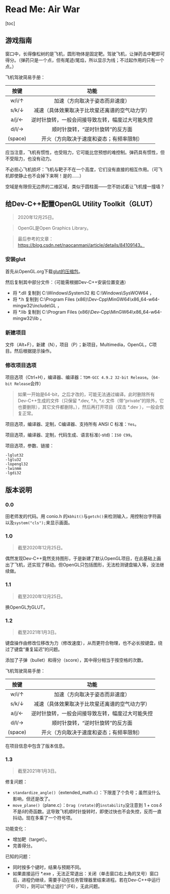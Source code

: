 # Read Me: Air War

[toc]

## 游戏指南

窗口中，长得像松树的是飞机，圆形物体是固定靶。驾驶飞机，让弹药击中靶即可得分。（弹药只是一个点，但有尾迹/尾焰，所以显示为线；不过起作用的只有一个点。）

飞机驾驶简易手册：

|  按键   |                       功能                       |
| :-----: | :----------------------------------------------: |
|  w/i/↑  |          加速（方向取决于姿态而非速度）          |
|  s/k/↓  |  减速（具体效果取决于比坎星还离谱的空气动力学）  |
|  a/j/←  | 逆时针旋转，一般会间接导致左转，幅度过大可能失控 |
|  d/l/→  |         顺时针旋转，“逆时针旋转”的反方面         |
| (space) |     开火（方向取决于速度和姿态；有频率限制）     |

应当注意，飞机有惯性，也受阻力，它可能比您预想的难控制。弹药具有惯性，但不受阻力，也没有动力。

不必担心飞机损坏：飞机与靶子不在一个高度，它们没有直接的相互作用。（可飞机即使静止也不会掉下来啊！是的……）

空域是有限但无边界的二维区域，类似于圆柱面——您不妨试着让飞机撞一撞墙？

## 给Dev-C++配置OpenGL Utility Toolkit（GLUT）

> 2020年12月25日。

> OpenGL是Open Graphics Library。

> 最后参考的文章：https://blog.csdn.net/naocanmani/article/details/84109143。

### 安装glut

首先从OpenGL.org下载[glut的压缩包](https://www.opengl.org/resources/libraries/glut/glutdlls37beta.zip)。

然后复制其中部分文件：（可能需根据Dev-C++安装位置变通）

- 将 *.dll 复制到 C:\Windows\System32 和 C:\Windows\SysWOW64 ，
- 将 *.h 复制到 C:\Program Files (x86)\Dev-Cpp\MinGW64\x86_64-w64-mingw32\include\GL ，
- 将 *.lib 复制到 C:\Program Files (x86)\Dev-Cpp\MinGW64\x86_64-w64-mingw32\lib 。

### 新建项目

文件（Alt+F），新建（N），项目（P）；新项目，Multimedia，OpenGL，C项目。然后根据提示操作。

### 修改项目选项

项目选项（Ctrl+H），编译器、编译器：`TDM-GCC 4.9.2 32-bit Release`。（`64-bit Release`会炸）

> 如果一开始是64-bit，之后才改的，可能无法通过编译。此时删除所有Dev-C++生成的文件（只保留 *.dev, *.h, *.c 文件（带“private”的除外，它也要删除），其它文件都删除。），然后再打开项目（双击 *.dev ），一般会恢复正常。

项目选项，编译器、定制，C编译器、支持所有 ANSI C 标准：`Yes`。

项目选项，编译器、定制，代码生成、语言标准(-std)：`ISO C99`。

项目选项，参数、链接：

```
-lglut32
-lglu32
-lopengl32
-lwinmm
-lgdi32
```

## 版本说明

### 0.0

田老师发的代码。用 conio.h 的`kbhit()`与`getch()`来检测输入，用控制台字符画以及`system("cls");`来显示画面。

### 1.0

> 截至2020年12月25日。

偶然发现Dev-C++竟然支持图形，于是新建了默认OpenGL项目，在此基础上画出了飞机，还实现了移动。但OpenGL只包括图形，无法检测键盘输入等，没法继续做。

### 1.1

> 截至2020年12月25日。

换OpenGL为GLUT。

### 1.2

> 截至2021年1月3日。

键盘操作由修改位移改为力（修改速度），从而更符合物理，也不必长按键盘，绕过了键盘“重复延迟”的问题。

添加了子弹（bullet）和得分（score），其中得分相当于按空格的次数。

飞机驾驶简易手册：

|  按键   |                       功能                       |
| :-----: | :----------------------------------------------: |
|  w/i/↑  |          加速（方向取决于姿态而非速度）          |
|  s/k/↓  |  减速（具体效果取决于比坎星还离谱的空气动力学）  |
|  a/j/←  | 逆时针旋转，一般会间接导致左转，幅度过大可能失控 |
|  d/l/→  |         顺时针旋转，“逆时针旋转”的反方面         |
| (space) |     开火（方向取决于速度和姿态；有频率限制）     |

在项目信息中包含了版本信息。

### 1.3

> 截至2021年1月3日。

修复问题：

- `standardize_angle()`（extended_math.c）：下限差了个负号；虽然没什么影响，但还是改了。
- `move_plane()`（plane.c）：`Drag (rotate)`的`instability`没注意到 $1+\cos\delta$ 不是$\delta$的奇函数。这导致飞机顺时针旋转时，即使过快也不会失控，反而一直抖动。现在多乘了一个符号项。

功能变化：

- 增加靶（target）。
- 完善得分。

已知的问题：

- 同时按多个键时，结果与预期不同。
- 如果直接运行 *.exe ，无法正常退出：关闭（单击窗口右上角的叉号）窗口后，进程仍继续，需要手动在任务管理器里结束进程。若在Dev-C++中运行（F10），则可以”停止运行“（F6），无此问题。

